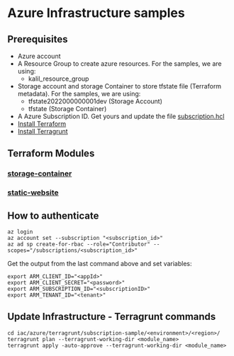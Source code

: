 # Azure Infrastructure samples

## Prerequisites
- Azure account
- A Resource Group to create azure resources. For the samples, we are using:
  - kalil_resource_group
- Storage account and storage Container to store tfstate file (Terraform metadata). For the samples, we are using:
  - tfstate2022000000001dev (Storage Account)
  - tfstate (Storage Container)
- A Azure Subscription ID. Get yours and update the file [subscription.hcl](./terragrunt/subscription-sample/subscription.hcl)
- [Install Terraform](https://learn.hashicorp.com/tutorials/terraform/install-cli)
- [Install Terragrunt](https://terragrunt.gruntwork.io/docs/getting-started/quick-start/)

## Terraform Modules

### [storage-container](./terraform/modules/storage-container/README.md)
### [static-website](./terraform/modules/static-website/README.md)

## How to authenticate
```
az login
az account set --subscription "<subscription_id>"
az ad sp create-for-rbac --role="Contributor" --scopes="/subscriptions/<subscription_id>"
```
Get the output from the last command above and set variables:

```
export ARM_CLIENT_ID="<appId>"
export ARM_CLIENT_SECRET="<password>"
export ARM_SUBSCRIPTION_ID="<subscriptionID>"
export ARM_TENANT_ID="<tenant>"
```
## Update Infrastructure - Terragrunt commands
```
cd iac/azure/terragrunt/subscription-sample/<environment>/<region>/
terragrunt plan --terragrunt-working-dir <module_name>
terragrunt apply -auto-approve --terragrunt-working-dir <module_name>
```
